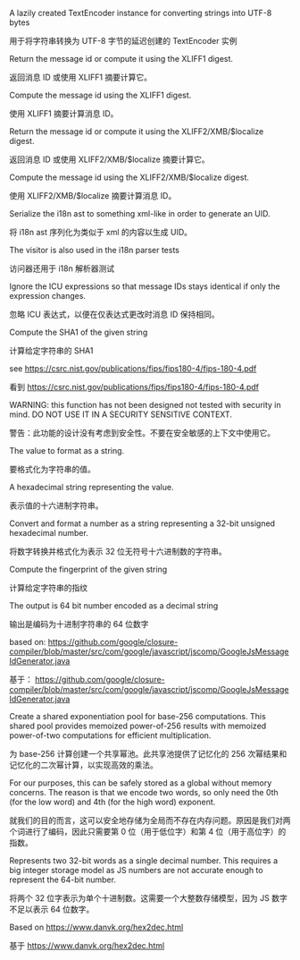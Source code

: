 A lazily created TextEncoder instance for converting strings into UTF-8 bytes

用于将字符串转换为 UTF-8 字节的延迟创建的 TextEncoder 实例

Return the message id or compute it using the XLIFF1 digest.

返回消息 ID 或使用 XLIFF1 摘要计算它。

Compute the message id using the XLIFF1 digest.

使用 XLIFF1 摘要计算消息 ID。

Return the message id or compute it using the XLIFF2/XMB/$localize digest.

返回消息 ID 或使用 XLIFF2/XMB/$localize 摘要计算它。

Compute the message id using the XLIFF2/XMB/$localize digest.

使用 XLIFF2/XMB/$localize 摘要计算消息 ID。

Serialize the i18n ast to something xml-like in order to generate an UID.

将 i18n ast 序列化为类似于 xml 的内容以生成 UID。

The visitor is also used in the i18n parser tests

访问器还用于 i18n 解析器测试

Ignore the ICU expressions so that message IDs stays identical if only the expression changes.

忽略 ICU 表达式，以便在仅表达式更改时消息 ID 保持相同。

Compute the SHA1 of the given string

计算给定字符串的 SHA1

see https://csrc.nist.gov/publications/fips/fips180-4/fips-180-4.pdf

看到 https://csrc.nist.gov/publications/fips/fips180-4/fips-180-4.pdf

WARNING: this function has not been designed not tested with security in mind.
         DO NOT USE IT IN A SECURITY SENSITIVE CONTEXT.

警告：此功能的设计没有考虑到安全性。不要在安全敏感的上下文中使用它。

The value to format as a string.

要格式化为字符串的值。

A hexadecimal string representing the value.

表示值的十六进制字符串。

Convert and format a number as a string representing a 32-bit unsigned hexadecimal number.

将数字转换并格式化为表示 32 位无符号十六进制数的字符串。

Compute the fingerprint of the given string

计算给定字符串的指纹

The output is 64 bit number encoded as a decimal string

输出是编码为十进制字符串的 64 位数字

based on:
https://github.com/google/closure-compiler/blob/master/src/com/google/javascript/jscomp/GoogleJsMessageIdGenerator.java

基于：
https://github.com/google/closure-compiler/blob/master/src/com/google/javascript/jscomp/GoogleJsMessageIdGenerator.java

Create a shared exponentiation pool for base-256 computations. This shared pool provides memoized
power-of-256 results with memoized power-of-two computations for efficient multiplication.

为 base-256 计算创建一个共享幂池。此共享池提供了记忆化的 256
次幂结果和记忆化的二次幂计算，以实现高效的乘法。

For our purposes, this can be safely stored as a global without memory concerns. The reason is
that we encode two words, so only need the 0th \(for the low word\) and 4th \(for the high word\)
exponent.

就我们的目的而言，这可以安全地存储为全局而不存在内存问题。原因是我们对两个词进行了编码，因此只需要第
0 位（用于低位字）和第 4 位（用于高位字）的指数。

Represents two 32-bit words as a single decimal number. This requires a big integer storage
model as JS numbers are not accurate enough to represent the 64-bit number.

将两个 32 位字表示为单个十进制数。这需要一个大整数存储模型，因为 JS 数字不足以表示 64 位数字。

Based on https://www.danvk.org/hex2dec.html

基于 https://www.danvk.org/hex2dec.html